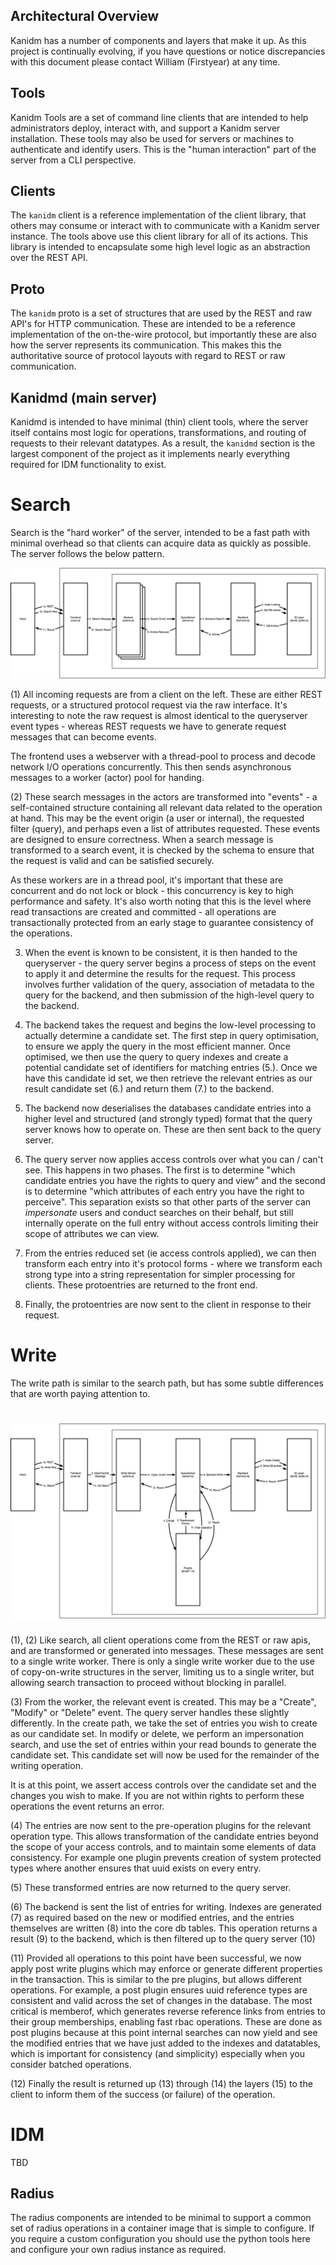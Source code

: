 ## Architectural Overview

Kanidm has a number of components and layers that make it up. As this project is continually
evolving, if you have questions or notice discrepancies with this document please contact William
(Firstyear) at any time.

## Tools

Kanidm Tools are a set of command line clients that are intended to help administrators deploy,
interact with, and support a Kanidm server installation. These tools may also be used for servers or
machines to authenticate and identify users. This is the "human interaction" part of the server from
a CLI perspective.

## Clients

The `kanidm` client is a reference implementation of the client library, that others may consume or
interact with to communicate with a Kanidm server instance. The tools above use this client library
for all of its actions. This library is intended to encapsulate some high level logic as an
abstraction over the REST API.

## Proto

The `kanidm` proto is a set of structures that are used by the REST and raw API's for HTTP
communication. These are intended to be a reference implementation of the on-the-wire protocol, but
importantly these are also how the server represents its communication. This makes this the
authoritative source of protocol layouts with regard to REST or raw communication.

## Kanidmd (main server)

Kanidmd is intended to have minimal (thin) client tools, where the server itself contains most logic
for operations, transformations, and routing of requests to their relevant datatypes. As a result,
the `kanidmd` section is the largest component of the project as it implements nearly everything
required for IDM functionality to exist.

# Search

Search is the "hard worker" of the server, intended to be a fast path with minimal overhead so that
clients can acquire data as quickly as possible. The server follows the below pattern.

![Search flow diagram](diagrams/search-flow.png)

(1) All incoming requests are from a client on the left. These are either REST requests, or a
structured protocol request via the raw interface. It's interesting to note the raw request is
almost identical to the queryserver event types - whereas REST requests we have to generate request
messages that can become events.

The frontend uses a webserver with a thread-pool to process and decode network I/O operations
concurrently. This then sends asynchronous messages to a worker (actor) pool for handing.

(2) These search messages in the actors are transformed into "events" - a self-contained structure
containing all relevant data related to the operation at hand. This may be the event origin (a user
or internal), the requested filter (query), and perhaps even a list of attributes requested. These
events are designed to ensure correctness. When a search message is transformed to a search event,
it is checked by the schema to ensure that the request is valid and can be satisfied securely.

As these workers are in a thread pool, it's important that these are concurrent and do not lock or
block - this concurrency is key to high performance and safety. It's also worth noting that this is
the level where read transactions are created and committed - all operations are transactionally
protected from an early stage to guarantee consistency of the operations.

3. When the event is known to be consistent, it is then handed to the queryserver - the query server
   begins a process of steps on the event to apply it and determine the results for the request.
   This process involves further validation of the query, association of metadata to the query for
   the backend, and then submission of the high-level query to the backend.

4. The backend takes the request and begins the low-level processing to actually determine a
   candidate set. The first step in query optimisation, to ensure we apply the query in the most
   efficient manner. Once optimised, we then use the query to query indexes and create a potential
   candidate set of identifiers for matching entries (5.). Once we have this candidate id set, we
   then retrieve the relevant entries as our result candidate set (6.) and return them (7.) to the
   backend.

5. The backend now deserialises the databases candidate entries into a higher level and structured
   (and strongly typed) format that the query server knows how to operate on. These are then sent
   back to the query server.

6. The query server now applies access controls over what you can / can't see. This happens in two
   phases. The first is to determine "which candidate entries you have the rights to query and view"
   and the second is to determine "which attributes of each entry you have the right to perceive".
   This separation exists so that other parts of the server can _impersonate_ users and conduct
   searches on their behalf, but still internally operate on the full entry without access controls
   limiting their scope of attributes we can view.

7. From the entries reduced set (ie access controls applied), we can then transform each entry into
   it's protocol forms - where we transform each strong type into a string representation for
   simpler processing for clients. These protoentries are returned to the front end.

8. Finally, the protoentries are now sent to the client in response to their request.

# Write

The write path is similar to the search path, but has some subtle differences that are worth paying
attention to.

# ![write flow diagram](diagrams/write-flow.png)

(1), (2) Like search, all client operations come from the REST or raw apis, and are transformed or
generated into messages. These messages are sent to a single write worker. There is only a single
write worker due to the use of copy-on-write structures in the server, limiting us to a single
writer, but allowing search transaction to proceed without blocking in parallel.

(3) From the worker, the relevant event is created. This may be a "Create", "Modify" or "Delete"
event. The query server handles these slightly differently. In the create path, we take the set of
entries you wish to create as our candidate set. In modify or delete, we perform an impersonation
search, and use the set of entries within your read bounds to generate the candidate set. This
candidate set will now be used for the remainder of the writing operation.

It is at this point, we assert access controls over the candidate set and the changes you wish to
make. If you are not within rights to perform these operations the event returns an error.

(4) The entries are now sent to the pre-operation plugins for the relevant operation type. This
allows transformation of the candidate entries beyond the scope of your access controls, and to
maintain some elements of data consistency. For example one plugin prevents creation of system
protected types where another ensures that uuid exists on every entry.

(5) These transformed entries are now returned to the query server.

(6) The backend is sent the list of entries for writing. Indexes are generated (7) as required based
on the new or modified entries, and the entries themselves are written (8) into the core db tables.
This operation returns a result (9) to the backend, which is then filtered up to the query server
(10)

(11) Provided all operations to this point have been successful, we now apply post write plugins
which may enforce or generate different properties in the transaction. This is similar to the pre
plugins, but allows different operations. For example, a post plugin ensures uuid reference types are
consistent and valid across the set of changes in the database. The most critical is memberof, which
generates reverse reference links from entries to their group memberships, enabling fast rbac
operations. These are done as post plugins because at this point internal searches can now yield and
see the modified entries that we have just added to the indexes and datatables, which is important
for consistency (and simplicity) especially when you consider batched operations.

(12) Finally the result is returned up (13) through (14) the layers (15) to the client to inform
them of the success (or failure) of the operation.

# IDM

TBD

## Radius

The radius components are intended to be minimal to support a common set of radius operations in a
container image that is simple to configure. If you require a custom configuration you should use
the python tools here and configure your own radius instance as required.
